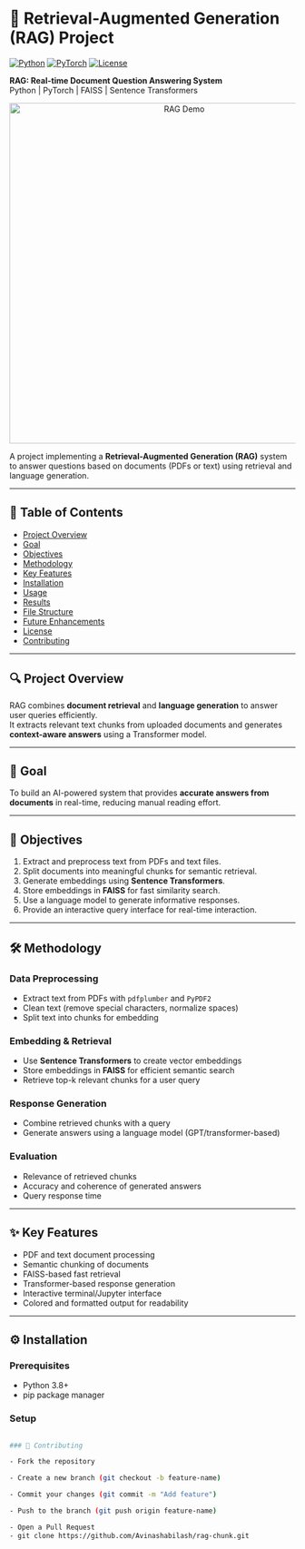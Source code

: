# 🧠 Retrieval-Augmented Generation (RAG) Project

[![Python](https://img.shields.io/badge/python-3.8+-blue?logo=python)](https://www.python.org/) 
[![PyTorch](https://img.shields.io/badge/PyTorch-1.15-red?logo=pytorch)](https://pytorch.org/) 
[![License](https://img.shields.io/badge/license-MIT-green)](LICENSE)

**RAG: Real-time Document Question Answering System**  
Python | PyTorch | FAISS | Sentence Transformers

<p align="center">
  <img src="assets/rag_demo.gif" alt="RAG Demo" width="600"/>
</p>

A project implementing a **Retrieval-Augmented Generation (RAG)** system to answer questions based on documents (PDFs or text) using retrieval and language generation.

---

## 📖 Table of Contents
- [Project Overview](#project-overview)  
- [Goal](#goal)  
- [Objectives](#objectives)  
- [Methodology](#methodology)  
- [Key Features](#key-features)  
- [Installation](#installation)  
- [Usage](#usage)  
- [Results](#results)  
- [File Structure](#file-structure)  
- [Future Enhancements](#future-enhancements)  
- [License](#license)  
- [Contributing](#contributing)  

---

## 🔍 Project Overview
RAG combines **document retrieval** and **language generation** to answer user queries efficiently.  
It extracts relevant text chunks from uploaded documents and generates **context-aware answers** using a Transformer model.

---

## 🎯 Goal
To build an AI-powered system that provides **accurate answers from documents** in real-time, reducing manual reading effort.

---

## 📝 Objectives
1. Extract and preprocess text from PDFs and text files.  
2. Split documents into meaningful chunks for semantic retrieval.  
3. Generate embeddings using **Sentence Transformers**.  
4. Store embeddings in **FAISS** for fast similarity search.  
5. Use a language model to generate informative responses.  
6. Provide an interactive query interface for real-time interaction.

---

## 🛠️ Methodology

### Data Preprocessing
- Extract text from PDFs with `pdfplumber` and `PyPDF2`  
- Clean text (remove special characters, normalize spaces)  
- Split text into chunks for embedding

### Embedding & Retrieval
- Use **Sentence Transformers** to create vector embeddings  
- Store embeddings in **FAISS** for efficient semantic search  
- Retrieve top-k relevant chunks for a user query

### Response Generation
- Combine retrieved chunks with a query  
- Generate answers using a language model (GPT/transformer-based)  

### Evaluation
- Relevance of retrieved chunks  
- Accuracy and coherence of generated answers  
- Query response time  

---

## ✨ Key Features
- PDF and text document processing  
- Semantic chunking of documents  
- FAISS-based fast retrieval  
- Transformer-based response generation  
- Interactive terminal/Jupyter interface  
- Colored and formatted output for readability  

---

## ⚙️ Installation

### Prerequisites
- Python 3.8+  
- pip package manager  

### Setup
```bash

### 🤝 Contributing

- Fork the repository

- Create a new branch (git checkout -b feature-name)

- Commit your changes (git commit -m "Add feature")

- Push to the branch (git push origin feature-name)

- Open a Pull Request
- git clone https://github.com/Avinashabilash/rag-chunk.git
